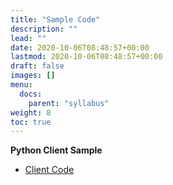 ```yaml
---
title: "Sample Code"
description: ""
lead: ""
date: 2020-10-06T08:48:57+00:00
lastmod: 2020-10-06T08:48:57+00:00
draft: false
images: []
menu:
  docs:
    parent: "syllabus"
weight: 8
toc: true
---
```


**Python Client Sample**

* [Client Code](https://colab.research.google.com/drive/14p_zyWJ0ddXw_JMdsochHCfV0SI1C03m?usp=sharing)



